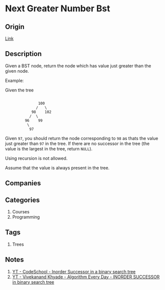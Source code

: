 # Next Greater Number Bst

## Origin

[Link](https://www.interviewbit.com/problems/next-greater-number-bst/)

## Description

Given a BST node, return the node which has value just greater than the given node.

Example:

Given the tree

```text

               100
              /   \
            98    102
           /  \
         96    99
          \
           97
```

Given `97`, you should return the node corresponding to `98` as thats the value just greater than `97` in the tree. If there are no successor in the tree (the value is the largest in the tree, return `NULL`).

Using recursion is not allowed.

Assume that the value is always present in the tree.

## Companies

## Categories

1. Courses
1. Programming

## Tags

1. Trees

## Notes

1. [YT - CodeSchool - Inorder Successor in a binary search tree](https://www.youtube.com/watch?v=5cPbNCrdotA)
1. [YT - Vivekanand Khyade - Algorithm Every Day - INORDER SUCCESSOR in binary search tree](https://www.youtube.com/watch?v=JdmAYw5h3G8)